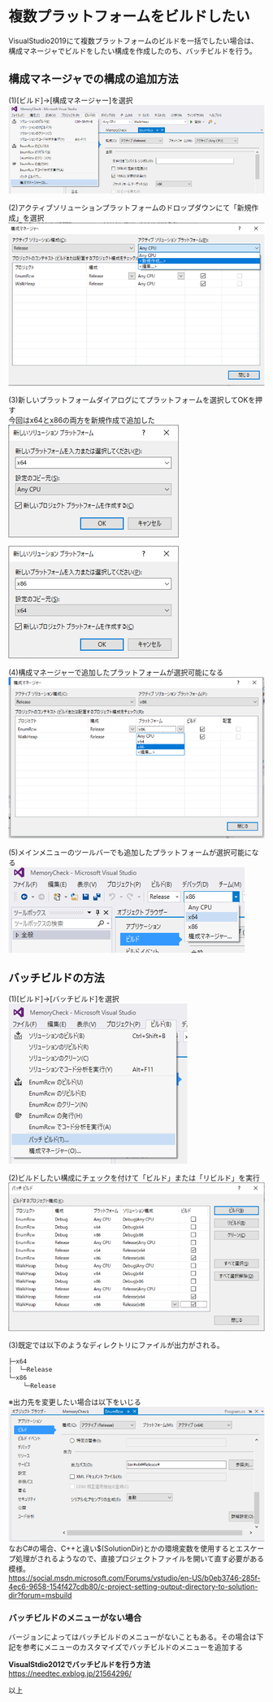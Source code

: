 # 複数プラットフォームをビルドしたい  
VisualStudio2019にて複数プラットフォームのビルドを一括でしたい場合は、構成マネージャでビルドをしたい構成を作成したのち、バッチビルドを行う。  
  
## 構成マネージャでの構成の追加方法  
(1)[ビルド]→[構成マネージャー]を選択  
![image.png](/image/cc99e59b-2acb-2bb6-6812-5461e626ee65.png)  
  
(2)アクティブソリューションプラットフォームのドロップダウンにて「新規作成」を選択  
![image.png](/image/17cfc639-f208-c783-f87b-e2a14206fe9a.png)  
  
(3)新しいプラットフォームダイアログにてプラットフォームを選択してOKを押す  
今回はx64とx86の両方を新規作成で追加した  
![image.png](/image/127c7991-0d10-04e1-d312-a5ee52d43c90.png)  
  
![image.png](/image/746ff7a3-8f2c-45c7-2ce6-48d147a754a7.png)  
  
(4)構成マネージャーで追加したプラットフォームが選択可能になる  
![image.png](/image/1d254ab7-7d35-431a-aa3c-fa90cdc998dc.png)  
  
(5)メインメニューのツールバーでも追加したプラットフォームが選択可能になる  
![image.png](/image/9f67c11d-eb48-606a-fb6a-fb4d6e1e514d.png)  
  
## バッチビルドの方法  
(1)[ビルド]→[バッチビルド]を選択  
![image.png](/image/eccd7dde-a1d7-9e81-e0b1-acc472c0b61b.png)  
  
(2)ビルドしたい構成にチェックを付けて「ビルド」または「リビルド」を実行  
![image.png](/image/367adf7b-3ac0-4974-a89a-ec88a284b3cc.png)  
  
(3)既定では以下のようなディレクトリにファイルが出力がされる。  
  
```
├─x64
│  └─Release
└─x86
    └─Release
```  
  
※出力先を変更したい場合は以下をいじる  
![image.png](/image/89524924-567a-4277-c6e4-0ab1c84e0abf.png)  
なおC#の場合、C++と違い$(SolutionDir)とかの環境変数を使用するとエスケープ処理がされるようなので、直接プロジェクトファイルを開いて直す必要がある模様。  
https://social.msdn.microsoft.com/Forums/vstudio/en-US/b0eb3746-285f-4ec6-9658-154f427cdb80/c-project-setting-output-directory-to-solution-dir?forum=msbuild  
  
### バッチビルドのメニューがない場合  
バージョンによってはバッチビルドのメニューがないこともある。その場合は下記を参考にメニューのカスタマイズでバッチビルドのメニューを追加する  
  
**VisualStdio2012でバッチビルドを行う方法**  
https://needtec.exblog.jp/21564296/  
  
以上  
